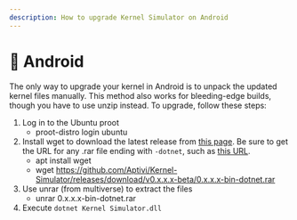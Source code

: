 ```yaml
---
description: How to upgrade Kernel Simulator on Android
---
```


# 📱 Android

The only way to upgrade your kernel in Android is to unpack the updated kernel files manually. This method also works for bleeding-edge builds, though you have to use unzip instead. To upgrade, follow these steps:

1. Log in to the Ubuntu proot
   * proot-distro login ubuntu
2. Install wget to download the latest release from [this page](https://github.com/Aptivi/Kernel-Simulator/releases). Be sure to get the URL for any .rar file ending with `-dotnet`, such as [this URL](https://github.com/Aptivi/Kernel-Simulator/releases/download/v0.0.24.4-beta/0.0.24.4-bin-dotnet.rar).
   * apt install wget
   * wget https://github.com/Aptivi/Kernel-Simulator/releases/download/v0.x.x.x-beta/0.x.x.x-bin-dotnet.rar
3. Use unrar (from multiverse) to extract the files
   * unrar 0.x.x.x-bin-dotnet.rar
4. Execute `dotnet Kernel Simulator.dll`

